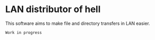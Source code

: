 # **LAN** **d**istributor **o**f **h**ell

This software aims to make file and directory transfers in LAN easier.

```Work in progress```